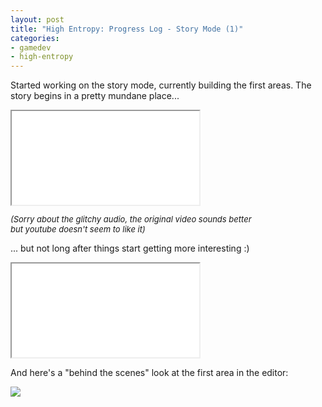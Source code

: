 ```yaml
---
layout: post
title: "High Entropy: Progress Log - Story Mode (1)"
categories:
- gamedev
- high-entropy
---
```


<p>Started working on the story mode, currently building the first areas. The story begins in a pretty mundane place...</p>
<div class="iframe-container">
<iframe allowfullscreen src="//www.youtube.com/embed/9TVdVUOGn_Q"></iframe>
</div>
<p class="text-center" style="font-size: small;"><em>(Sorry about the glitchy audio, the original video sounds better<br>but youtube doesn't seem to like it)</em><br></p>
<p>... but not long after things start getting more interesting :)</p>
<div class="iframe-container">
<iframe allowfullscreen src="//www.youtube.com/embed/H79iWS0EmPQ"></iframe>
</div>
<p>And here's a "behind the scenes" look at the first area in the editor:</p>
<p><img src="https://img.itch.zone/aW1nLzIxODkzNjQuanBn/original/1j0eEu.jpg"><br></p>

